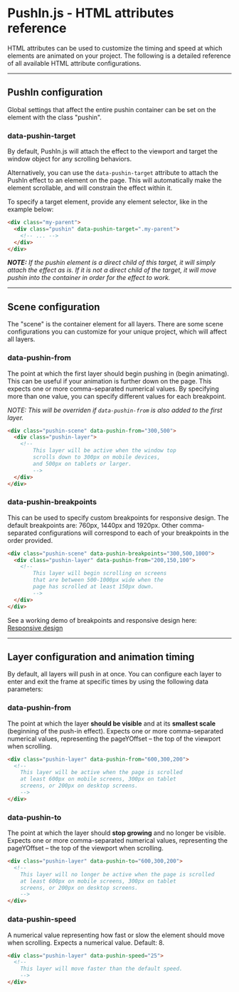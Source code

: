 # PushIn.js - HTML attributes reference

HTML attributes can be used to customize the timing and speed at which elements are animated on your project. The following is a detailed reference of all available HTML attribute configurations.

---

## PushIn configuration

Global settings that affect the entire pushin container can be set on the element with the class "pushin".

### **data-pushin-target**

By default, PushIn.js will attach the effect to the viewport and target the window object for any scrolling behaviors.

Alternatively, you can use the `data-pushin-target` attribute to attach the PushIn effect to an element on the page. This will automatically make the element scrollable, and will constrain the effect within it.

To specify a target element, provide any element selector, like in the example below:

```html
<div class="my-parent">
  <div class="pushin" data-pushin-target=".my-parent">
    <!-- ... -->
  </div>
</div>
```

_**NOTE:** If the pushin element is a direct child of this target, it will simply attach the effect as is. If it is not a direct child of the target, it will move pushin into the container in order for the effect to work._

---

## Scene configuration

The "scene" is the container element for all layers. There are some scene configurations you can customize for your unique project, which will affect all layers.

### **data-pushin-from**

The point at which the first layer should begin pushing in (begin animating). This can be useful if your animation is further down on the page. This expects one or more comma-separated numerical values. By specifying more than one value, you can specify different values for each breakpoint.

_NOTE: This will be overriden if `data-pushin-from` is also added to the first layer._

```html
<div class="pushin-scene" data-pushin-from="300,500">
  <div class="pushin-layer">
    <!--
        This layer will be active when the window top
        scrolls down to 300px on mobile devices,
        and 500px on tablets or larger.
        -->
  </div>
</div>
```

### **data-pushin-breakpoints**

This can be used to specify custom breakpoints for responsive design. The default breakpoints are: 760px, 1440px and 1920px. Other comma-separated configurations will correspond to each of your breakpoints in the order provided.

```html
<div class="pushin-scene" data-pushin-breakpoints="300,500,1000">
  <div class="pushin-layer" data-pushin-from="200,150,100">
    <!--
        This layer will begin scrolling on screens
        that are between 500-1000px wide when the
        page has scrolled at least 150px down.
        -->
  </div>
</div>
```

See a working demo of breakpoints and responsive design here: [Responsive design](http://nateplusplus.github.io/pushin/responsive.html)

---

## Layer configuration and animation timing

By default, all layers will push in at once. You can configure each layer to enter and exit the frame at specific times by using the following data parameters:

### **data-pushin-from**

The point at which the layer **should be visible** and at its **smallest scale** (beginning of the push-in effect). Expects one or more comma-separated numerical values, representing the pageYOffset – the top of the viewport when scrolling.

```html
<div class="pushin-layer" data-pushin-from="600,300,200">
  <!--
    This layer will be active when the page is scrolled
    at least 600px on mobile screens, 300px on tablet
    screens, or 200px on desktop screens.
    -->
</div>
```

### **data-pushin-to**

The point at which the layer should **stop growing** and no longer be visible. Expects one or more comma-separated numerical values, representing the pageYOffset – the top of the viewport when scrolling.

```html
<div class="pushin-layer" data-pushin-to="600,300,200">
  <!--
    This layer will no longer be active when the page is scrolled
    at least 600px on mobile screens, 300px on tablet
    screens, or 200px on desktop screens.
    -->
</div>
```

### **data-pushin-speed**

A numerical value representing how fast or slow the element should move when scrolling. Expects a numerical value. Default: 8.

```html
<div class="pushin-layer" data-pushin-speed="25">
  <!--
    This layer will move faster than the default speed.
    -->
</div>
```
